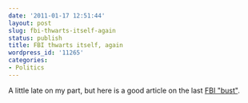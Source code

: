 ```yaml
---
date: '2011-01-17 12:51:44'
layout: post
slug: fbi-thwarts-itself-again
status: publish
title: FBI thwarts itself, again
wordpress_id: '11265'
categories:
- Politics
---
```


A little late on my part, but here is a good article on the last [FBI "bust"](http://www.salon.com/news/opinion/glenn_greenwald/2010/11/28/fbi/index.html). 
